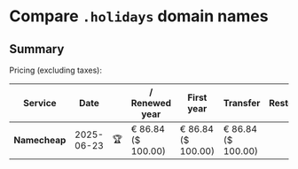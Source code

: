 # Compare `.holidays` domain names

## Summary

Pricing (excluding taxes):

| Service | Date |  | / Renewed year | First year | Transfer | Restoration |
|--|--|--|--|--|--|--|
| **Namecheap** | 2025-06-23 | 🏆 | € 86.84<br>($ 100.00) | € 86.84<br>($ 100.00) | € 86.84<br>($ 100.00) |  |

